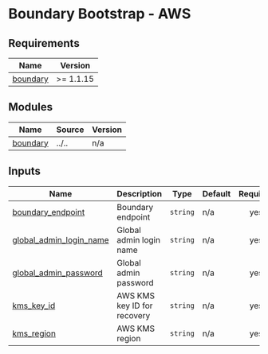 # Boundary Bootstrap - AWS

<!-- BEGIN_TF_DOCS -->
## Requirements

| Name | Version |
|------|---------|
| <a name="requirement_boundary"></a> [boundary](#requirement\_boundary) | >= 1.1.15 |

## Modules

| Name | Source | Version |
|------|--------|---------|
| <a name="module_boundary"></a> [boundary](#module\_boundary) | ../.. | n/a |

## Inputs

| Name | Description | Type | Default | Required |
|------|-------------|------|---------|:--------:|
| <a name="input_boundary_endpoint"></a> [boundary\_endpoint](#input\_boundary\_endpoint) | Boundary endpoint | `string` | n/a | yes |
| <a name="input_global_admin_login_name"></a> [global\_admin\_login\_name](#input\_global\_admin\_login\_name) | Global admin login name | `string` | n/a | yes |
| <a name="input_global_admin_password"></a> [global\_admin\_password](#input\_global\_admin\_password) | Global admin password | `string` | n/a | yes |
| <a name="input_kms_key_id"></a> [kms\_key\_id](#input\_kms\_key\_id) | AWS KMS key ID for recovery | `string` | n/a | yes |
| <a name="input_kms_region"></a> [kms\_region](#input\_kms\_region) | AWS KMS region | `string` | n/a | yes |
<!-- END_TF_DOCS -->